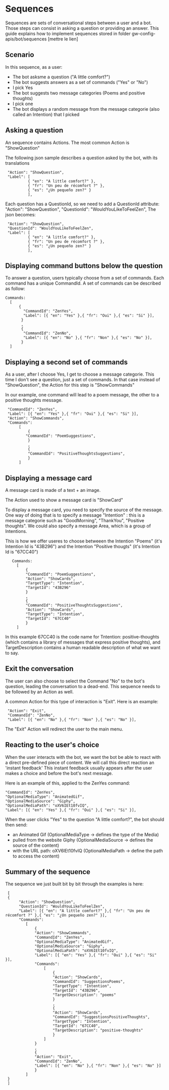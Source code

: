 
Sequences
=================

Sequences are sets of conversational steps between a user and a bot. 
Those steps can consist in asking a question or providing an answer. 
This guide explains how to implement sequences stored in folder gw-config-apis/bot/sequences [mettre le lien]

## Scenario

In this sequence, as a user:
* The bot asksme a question ("A little comfort?")
* The bot suggests answers as a set of commands ("Yes" or "No")
* I pick Yes
* The bot suggests two message categories (Poems and positive thoughts)
* I pick one
* The bot displays a random message from the message categorie (also called an Intention) that I picked

## Asking a question

An sequence contains Actions. 
The most common Action is "ShowQuestion"  

The following json sample describes a question asked by the bot, with its translations

     "Action": "ShowQuestion",
     "Label": [
              { "en": "A little comfort?" },
              { "fr": "Un peu de récomfort ?" },
              { "es": "¿Un pequeño zen?" }
              ],
     
Each question has a QuestionId, so we need to add a QuestionId attribute:
     "Action": "ShowQuestion",
     "QuestionId": "WouldYouLikeToFeelZen",
The json becomes: 

     "Action": "ShowQuestion",
     "QuestionId": "WouldYouLikeToFeelZen",
     "Label": [
              { "en": "A little comfort?" },
              { "fr": "Un peu de récomfort ?" },
              { "es": "¿Un pequeño zen?" }
              ],
     
## Displaying command buttons below the question

To answer a question, users typically choose from a set of commands. 
Each command has a unique CommandId. 
A set of commands  can be described as follow:
    
    Commands: 
      [
          {    
            "CommandId": "ZenYes",
            "Label": [{ "en": "Yes" },{ "fr": "Oui" },{ "es": "Si" }],
           }
           ,
           {
            "CommandId": "ZenNo",
            "Label": [{ "en": "No" },{ "fr": "Non" },{ "es": "No" }],
           }
      ]      
      
## Displaying a second set of commands

As a user, after I choose Yes, I get to choose a message categorie.
This time I don't see a question, just a set of commands. 
In that case instead of "ShowQuestion", the Action for this step is "ShowCommands"

In our example, one command will lead to a poem message, the other to a positive thoughts message.

     "CommandId": "ZenYes",
     "Label": [{ "en": "Yes" },{ "fr": "Oui" },{ "es": "Si" }],
     "Action": "ShowCommands",
     "Commands":         
          [
              { 
             "CommandId": "PoemSuggestions",
              }
              ,
              { 
              "CommandId": "PositiveThoughtsSuggestions",
              }
          ]

## Displaying a message card 

A message card is made of a text + an image.

The Action used to show a message card is "ShowCard"

To display a message card, you need to specify the source of the message.
One way of doing that is to specify a message "Intention" : this is a message categorie such as "GoodMorning", "ThankYou", "Positive thoughts". We could also specify a message Area, which is a group of Intentions.

This is how we offer useres to choose betweeen the Intention "Poems" (it's Intention Id is "43B296") and the Intention "Positive thougts" (it's Intention Id is "67CC40") 

       Commands:         
         [
             { 
             "CommandId": "PoemSuggestions", 
             "Action": "ShowCards",
             "TargetType": "Intention", 
             "TargetId": "43B296"
             }
             ,
             { 
             "CommandId": "PositiveThoughtsSuggestions",
             "Action": "ShowCards",  
             "TargetType": "Intention", 
             "TargetId": "67CC40" 
             }
         ]

In this example 67CC40 is the code name for Tntention: positive-thoughts (which contains a library of messages that express positive thoughts), and TargetDescription contains a human readable description of what we want to say.


## Exit the conversation

The user can also choose to select the Command "No" to the bot's question, leading the conversation to a dead-end. This sequence needs to be followed by an Action as well.

A common Action for this type of interaction is "Exit". Here is an example:

     "Action": "Exit",
     "CommandId": "ZenNo",
     "Label": [{ "en": "No" },{ "fr": "Non" },{ "es": "No" }],

The "Exit" Action will redirect the user to the main menu. 

## Reacting to the user's choice

When the user interacts with the bot, we want the bot be able to react with a direct pre-defined piece of content. We will call this direct reaction an 'instant feedback'
This instant feedback usually appears after the user makes a choice and before the bot's next message.

Here is an example of this, applied to the ZenYes command: 

    "CommandId": "ZenYes",
    "OptionalMediaType": "AnimatedGif",
    "OptionalMediaSource": "Giphy",
    "OptionalMediaPath": "oXV6IEt10fvIQ",
    "Label": [{ "en": "Yes" },{ "fr": "Oui" },{ "es": "Si" }],
         
When the user clicks "Yes" to the question "A little comfort?", the bot should then send:
- an Animated Gif (OptionalMediaType -> defines the type of the Media)
- pulled from the website Giphy (OptionalMediaSource -> defines the source of the content)
- with the URL path: oXV6IEt10fvIQ (OptionalMediaPath -> define the path to access the content)

## Summary of the sequence

The sequence we just built bit by bit through the examples is here:

     [
     {
          "Action": "ShowQuestion",
          "QuestionId": "WouldYouLikeToFeelZen",
          "Label": [{ "en": "A little comfort?" },{ "fr": "Un peu de récomfort ?" },{ "es": "¿Un pequeño zen?" }],
          "Commands": 
             [
                 {
                 "Action": "ShowCommands",
                 "CommandId": "ZenYes",
                 "OptionalMediaType": "AnimatedGif",
                 "OptionalMediaSource": "Giphy",
                 "OptionalMediaPath": "oXV6IEt10fvIQ",
                 "Label": [{ "en": "Yes" },{ "fr": "Oui" },{ "es": "Si" }],
                 "Commands": 
                     [
                         { 
                         "Action": "ShowCards",
                         "CommandId": "SuggestionsPoems", 
                         "TargetType": "Intention", 
                         "TargetId": "43B296", 
                         "TargetDescription": "poems" 
                         }
                         ,
                         { 
                         "Action": "ShowCards",  
                         "CommandId": "SuggestionsPositiveThoughts",
                         "TargetType": "Intention", 
                         "TargetId": "67CC40", 
                         "TargetDescription": "positive-thoughts" 
                         }
                     ]
                 }
                 ,
                 {
                 "Action": "Exit",
                 "CommandId": "ZenNo",
                 "Label": [{ "en": "No" },{ "fr": "Non" },{ "es": "No" }]
                 }
             ]
     }
     ]




